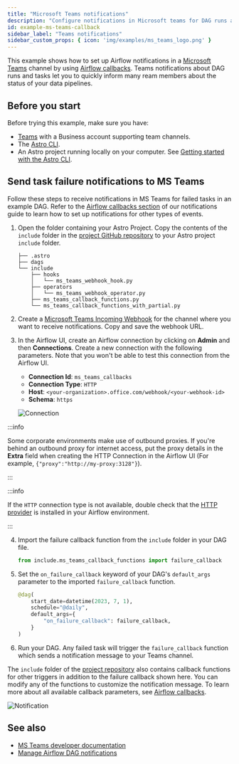```yaml
---
title: "Microsoft Teams notifications"
description: "Configure notifications in Microsoft teams for DAG runs and tasks using Airflow callbacks."
id: example-ms-teams-callback
sidebar_label: "Teams notifications"
sidebar_custom_props: { icon: 'img/examples/ms_teams_logo.png' }
---
```


This example shows how to set up Airflow notifications in a [Microsoft Teams](https://www.microsoft.com/en-us/microsoft-teams/group-chat-software) channel by using [Airflow callbacks](error-notifications-in-airflow.md#airflow-callbacks). Teams notifications about DAG runs and tasks let you to quickly inform many ream members about the status of your data pipelines.

## Before you start

Before trying this example, make sure you have:

- [Teams](https://www.microsoft.com/en-us/microsoft-teams/log-in) with a Business account supporting team channels.
- The [Astro CLI](https://docs.astronomer.io/astro/cli/install-cli).
- An Astro project running locally on your computer. See [Getting started with the Astro CLI](https://docs.astronomer.io/astro/cli/get-started-cli).

## Send task failure notifications to MS Teams

Follow these steps to receive notifications in MS Teams for failed tasks in an example DAG. Refer to the [Airflow callbacks section](error-notifications-in-airflow.md#airflow-callbacks) of our notifications guide to learn how to set up notifications for other types of events.

1. Open the folder containing your Astro Project. Copy the contents of the `include` folder in the [project GitHub repository](https://github.com/astronomer/cs-tutorial-msteams-callbacks/tree/main/include) to your Astro project `include` folder.

    ```text
    ├── .astro
    ├── dags
    └── include
        ├── hooks
        │   └── ms_teams_webhook_hook.py
        ├── operators
        │   └── ms_teams_webhook_operator.py
        ├── ms_teams_callback_functions.py
        └── ms_teams_callback_functions_with_partial.py
    ```

2. Create a [Microsoft Teams Incoming Webhook](https://learn.microsoft.com/en-us/microsoftteams/platform/webhooks-and-connectors/how-to/add-incoming-webhook?tabs=dotnet#create-incoming-webhooks-1) for the channel where you want to receive notifications. Copy and save the webhook URL.

3. In the Airflow UI, create an Airflow connection by clicking on **Admin** and then **Connections**. Create a new connection with the following parameters. Note that you won't be able to test this connection from the Airflow UI. 

    - **Connection Id**: `ms_teams_callbacks`
    - **Connection Type**: `HTTP`
    - **Host**: `<your-organization>.office.com/webhook/<your-webhook-id>`
    - **Schema**: `https`

    ![Connection](/img/examples/example-ms-teams-callback-connection.png)

  :::info

  Some corporate environments make use of outbound proxies. If you're behind an outbound proxy for internet access, put the proxy details in the **Extra** field when creating the HTTP Connection in the Airflow UI (For example, `{"proxy":"http://my-proxy:3128"}`). 

  :::

  :::info

  If the `HTTP` connection type is not available, double check that the [HTTP provider](https://registry.astronomer.io/providers/apache-airflow-providers-http/versions/latest) is installed in your Airflow environment. 

  :::

4. Import the failure callback function from the `include` folder in your DAG file.

    ```python
    from include.ms_teams_callback_functions import failure_callback
    ```

5. Set the `on_failure_callback` keyword of your DAG's `default_args` parameter to the imported `failure_callback` function.

    ```python
    @dag(
        start_date=datetime(2023, 7, 1),
        schedule="@daily",
        default_args={
            "on_failure_callback": failure_callback,
        }
    )
    ```

6. Run your DAG. Any failed task will trigger the `failure_callback` function which sends a notification message to your Teams channel.

The `include` folder of the [project repository](https://github.com/astronomer/cs-tutorial-msteams-callbacks) also contains callback functions for other triggers in addition to the failure callback shown here. You can modify any of the functions to customize the notification message. To learn more about all available callback parameters, see [Airflow callbacks](error-notifications-in-airflow.md#airflow-callbacks).

![Notification](/img/examples/example-ms-teams-callback-task-fail-teams-msg.png)

## See also

- [MS Teams developer documentation](https://learn.microsoft.com/en-us/microsoftteams/platform/mstdd-landing)
- [Manage Airflow DAG notifications](error-notifications-in-airflow.md)
